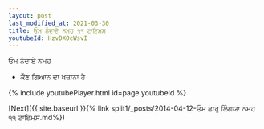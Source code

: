 ```yaml
---
layout: post
last_modified_at: 2021-03-30
title: ਓਮ ਨੰਦਾਏ ਨਮਹ ੧੧ ਟਾਇਮਸ
youtubeId: HzvDXOcWsvI
---
```

 
 
 ਓਮ ਨੰਦਾਏ ਨਮਹ  
 
 -  ਕੌਣ ਗਿਆਨ ਦਾ ਖਜ਼ਾਨਾ ਹੈ 
 
  
 
  
 
 
 
 
 
 


{% include youtubePlayer.html id=page.youtubeId %}
 
[Next]({{ site.baseurl }}{% link  split1/_posts/2014-04-12-ਓਮ ਛਾਰੁ ਲਿੰਗਯਾ ਨਮਹ ੧੧ ਟਾਇਮਸ.md%})
 
